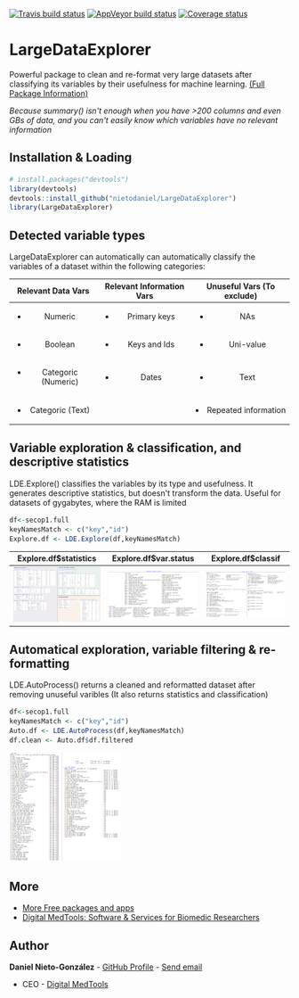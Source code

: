 <!-- badges: start -->
[![Travis build status](https://travis-ci.org/nietodaniel/LargeDataExplorer.svg?branch=master)](https://travis-ci.org/nietodaniel/LargeDataExplorer)
[![AppVeyor build status](https://ci.appveyor.com/api/projects/status/github/nietodaniel/LargeDataExplorer?branch=master&svg=true)](https://ci.appveyor.com/project/nietodaniel/LargeDataExplorer)
[![Coverage status](https://codecov.io/gh/nietodaniel/LargeDataExplorer/branch/master/graph/badge.svg)](https://codecov.io/github/nietodaniel/LargeDataExplorer?branch=master)
<!-- badges: end -->

# LargeDataExplorer

Powerful package to clean and re-format very large datasets after classifying its variables by their usefulness for machine learning.
[(Full Package Information)](http://www.digitalmedtools.com/Freeware/LargeDataExplorer)

*Because summary() isn't enough when you have >200 columns and even GBs of data, and you can't easily know which variables have no relevant information*

## Installation & Loading
``` r
# install.packages("devtools")
library(devtools)
devtools::install_github("nietodaniel/LargeDataExplorer")
library(LargeDataExplorer)
```
## Detected variable types

LargeDataExplorer can automatically can automatically classify the variables of a dataset within the following categories:

  Relevant Data Vars         | Relevant Information Vars | Unuseful Vars (To exclude)
:---------------------------:|:-------------------------:|:--------------------------:
<ul><li>Numeric</li></ul> | <ul><li>Primary keys</li></ul> | <ul><li>NAs</li></ul>
<ul><li>Boolean</li></ul> | <ul><li>Keys and Ids</li></ul> | <ul><li>Uni-value</li></ul>
<ul><li>Categoric (Numeric)</li></ul> | <ul><li>Dates</li></ul> | <ul><li>Text</li></ul>
<ul><li>Categoric (Text)</li></ul> | | <li>Repeated information</li></ul>
 
 
## Variable exploration & classification, and descriptive statistics

LDE.Explore() classifies the variables by its type and usefulness. It generates descriptive statistics, but doesn't transform the data. Useful for datasets of gygabytes, where the RAM is limited
``` r
df<-secop1.full                                                                          #Example dataset of government purchases included in this package. See full package info
keyNamesMatch <- c("key","id")                                                           #Variable names that start or end with these strings will be asigned as keys. E.g. c("key","id,"code"). String vector, or NULL to ignore.
Explore.df <- LDE.Explore(df,keyNamesMatch)                                                
```
  Explore.df$statistics      |  Explore.df$var.status    |  Explore.df$classif
:---------------------------:|:-------------------------:|:-------------------------:
<img src="https://raw.githubusercontent.com/nietodaniel/LargeDataExplorer/master/images/Explore.png" width="200">   |  <img src="https://raw.githubusercontent.com/nietodaniel/LargeDataExplorer/master/images/Status.png" width="200">   |  <img src="https://raw.githubusercontent.com/nietodaniel/LargeDataExplorer/master/images/Classif.png" width="200">


## Automatical exploration, variable filtering & re-formatting

LDE.AutoProcess() returns a cleaned and reformatted dataset after removing unuseful varibles (It also returns statistics and classification)

``` r
df<-secop1.full   
keyNamesMatch <- c("key","id")                                                           #See LDE.Explore()
Auto.df <- LDE.AutoProcess(df,keyNamesMatch)                                               
df.clean <- Auto.df$df.filtered                                                          #Cleaned dataset
```
<img src="https://raw.githubusercontent.com/nietodaniel/LargeDataExplorer/master/images/AutoProcess.png" width="200">


## More
- [More Free packages and apps](http://www.digitalmedtools.com/Freeware)
- [Digital MedTools: Software & Services for Biomedic Researchers](http://www.digitalmedtools.com)

## Author

**Daniel Nieto-González** - [GitHub Profile](https://github.com/nietodaniel) - [Send email](mailto:nieto.daniel221@gmail.com)
* CEO - [Digital MedTools](Http://www.digitalmedtools.com) 

